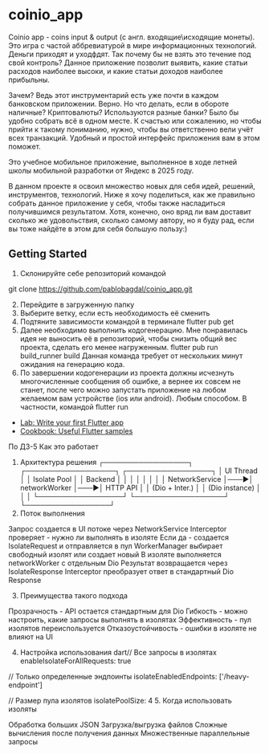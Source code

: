 # coinio_app

Coinio app - coins input & output (с англ. входящие\исходящие монеты). Это игра с частой аббревиатурой в мире информационных технологий. Деньги приходят и уходфдят. Так почему бы не взять это течение под свой контроль? Данное приложение позволит выявить, какие статьи расходов наиболее высоки, и какие статьи доходов наиболее прибыльны.

Зачем? Ведь этот инструментарий есть уже почти в каждом банковском приложении. Верно. Но что делать, если в обороте наличные? Криптовалюты? Используются разные банки?
Было бы удобно собрать всё в одном месте. К счастью или сожалению, но чтобы прийти к такому пониманию, нужно, чтобы вы ответственно вели учёт всех транзакций. Удобный и простой интерфейс приложения вам в этом поможет.


Это учебное мобильное приложение, выполненное в ходе летней школы мобильной разработки от Яндекс в 2025 году.

В данном проекте я освоил множество новых для себя идей, решений, инструментов, технологий. Ниже я хочу поделиться, как же правильно собрать данное приложение у себя, чтобы также насладиться получившимся результатом. Хотя, конечно, оно вряд ли вам доставит сколько же удовольствия, сколько самому автору, но я буду рад, если вы тоже найдёте в этом для себя большую пользу:)

## Getting Started

1. Склонируйте себе репозиторий командой

git clone https://github.com/pablobagdal/coinio_app.git

2. Перейдите в загруженную папку
2. Выберите ветку, если есть необходимость её сменить
3. Подтяните зависимости командой в терминале
flutter pub get
4. Далее необходимо выполнить кодогенерацию. Мне понравилась идея не выносить её в репозиторий, чтобы снизить общий вес проекта, сделать его менее нагруженным.
flutter pub run build_runner build
Данная команда требует от нескольких минут ожидания на генерацию кода.
5. По завершении кодогенерации из проекта должны исчезнуть многочисленные сообщения об ошибке, а вернее их совсем не станет, после чего можно запустать приложение на любом желаемом вам устройстве (ios или android). Любым способом. В частности, командой
flutter run

- [Lab: Write your first Flutter app](https://docs.flutter.dev/get-started/codelab)
- [Cookbook: Useful Flutter samples](https://docs.flutter.dev/cookbook)


По ДЗ-5
Как это работает
1. Архитектура решения
┌─────────────────┐    ┌──────────────────┐    ┌─────────────────┐
│   UI Thread     │    │  Isolate Pool    │    │   Backend       │
│                 │    │                  │    │                 │
│ NetworkService  │───▶│  networkWorker   │───▶│  HTTP API       │
│ (Dio + Inter.)  │    │  (Dio instance)  │    │                 │
└─────────────────┘    └──────────────────┘    └─────────────────┘
2. Поток выполнения

Запрос создается в UI потоке через NetworkService
Interceptor проверяет - нужно ли выполнять в изоляте
Если да - создается IsolateRequest и отправляется в пул
WorkerManager выбирает свободный изолят или создает новый
В изоляте выполняется networkWorker с отдельным Dio
Результат возвращается через IsolateResponse
Interceptor преобразует ответ в стандартный Dio Response

3. Преимущества такого подхода

Прозрачность - API остается стандартным для Dio
Гибкость - можно настроить, какие запросы выполнять в изолятах
Эффективность - пул изолятов переиспользуется
Отказоустойчивость - ошибки в изоляте не влияют на UI

4. Настройка использования
dart// Все запросы в изолятах
enableIsolateForAllRequests: true

// Только определенные эндпоинты
isolateEnabledEndpoints: ['/heavy-endpoint']

// Размер пула изолятов
isolatePoolSize: 4
5. Когда использовать изоляты

Обработка больших JSON
Загрузка/выгрузка файлов
Сложные вычисления после получения данных
Множественные параллельные запросы